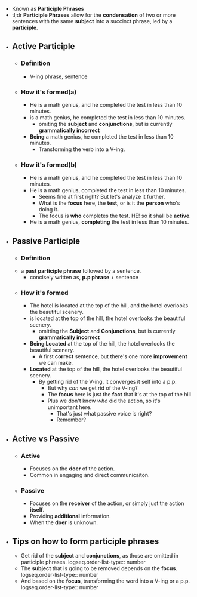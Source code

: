 - Known as **Participle Phrases**
- tl;dr **Participle Phrases** allow for the **condensation** of two or more sentences with the same **subject** into a succinct phrase, led by a **participle**.
- ## **Active** Participle
	- ### Definition
		- V-ing phrase, sentence
	- ### How it's formed(a)
		- He is a math genius, and he completed the test in less than 10 minutes.
		- is a math genius, he completed the test in less than 10 minutes.
			- omiting the **subject** and **conjunctions**, but is currently **grammatically incorrect**
		- **Being** a math genius, he completed the test in less than 10 minutes.
			- Transforming the verb into a V-ing.
	- ### How it's formed(b)
		- He is a math genius, and he completed the test in less than 10 minutes.
		- He is a math genius, completed the test in less than 10 minutes.
			- Seems fine at first right? But let's analyze it further.
			- What is the **focus** here, the **test**, or is it the **person** who's doing it.
			- The focus is **who** completes the test. HE! so it shall be **active**.
		- He is a math genius, **completing** the test in less than 10 minutes.
- ## **Passive** Participle
	- ### Definition
	- a **past participle phrase** followed by a sentence.
		- concisely written as, **p.p phrase** + sentence
	- ### How it's formed
		- The hotel is located at the top of the hill, and the hotel overlooks the beautiful scenery.
		- is located at the top of the hill, the hotel overlooks the beautiful scenery.
			- omitting the **Subject** and **Conjunctions**, but is currently **grammatically incorrect**
		- **Being Located** at the top of the hill, the hotel overlooks the beautiful scenery.
			- A first **correct** sentence, but there's one more **improvement** we can make.
		- **Located** at the top of the hill, the hotel overlooks the beautiful scenery.
			- By getting rid of the V-ing, it converges it self into a p.p.
				- But why *can* we get rid of the V-ing?
				- The **focus** here is just the **fact** that it's at the top of the hill
				- Plus we don't know *who* did the action, so it's unimportant here.
					- That's just what passive voice is right?
					- Remember?
- ## **Active** vs **Passive**
	- ### Active
		- Focuses on the **doer** of the action.
		- Common in engaging and direct communicaiton.
	- ### Passive
		- Focuses on the **receiver** of the action, or simply just the action **itself**.
		- Providing **additional** information.
		- When the **doer** is unknown.
- ## Tips on how to form participle phrases
	- Get rid of the **subject** and **conjunctions**, as those are omitted in participle phrases.
	  logseq.order-list-type:: number
	- The **subject** that is going to be removed depends on the **focus**.
	  logseq.order-list-type:: number
	- And based on the **focus**, transforming the word into a V-ing or a p.p.
	  logseq.order-list-type:: number